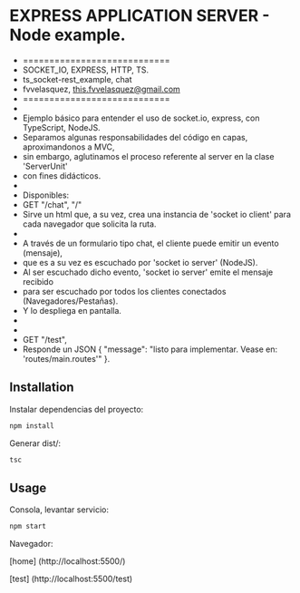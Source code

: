 # EXPRESS APPLICATION SERVER - Node example.

-   ============================
-   SOCKET_IO, EXPRESS, HTTP, TS.
-   ts_socket-rest_example, chat
-   fvvelasquez, this.fvvelasquez@gmail.com
-   ============================
-
-   Ejemplo básico para entender el uso de socket.io, express, con TypeScript, NodeJS.
-   Separamos algunas responsabilidades del código en capas, aproximandonos a MVC,
-   sin embargo, aglutinamos el proceso referente al server en la clase 'ServerUnit'
-   con fines didácticos.
-
-   Disponibles:
-   GET "/chat", "/"
-   Sirve un html que, a su vez, crea una instancia de 'socket io client' para cada navegador que solicita la ruta.
-
-   A través de un formulario tipo chat, el cliente puede emitir un evento (mensaje),
-   que es a su vez es escuchado por 'socket io server' (NodeJS).
-   Al ser escuchado dicho evento, 'socket io server' emite el mensaje recibido
-   para ser escuchado por todos los clientes conectados (Navegadores/Pestañas).
-   Y lo despliega en pantalla.
-
-
-   GET "/test",
-   Responde un JSON { "message": "listo para implementar. Vease en: 'routes/main.routes'" }.

## Installation

Instalar dependencias del proyecto:

```bash
npm install
```

Generar dist/:

```bash
tsc
```

## Usage

Consola, levantar servicio:

```bash
npm start
```

Navegador:

[home]
(http://localhost:5500/)

[test]
(http://localhost:5500/test)
